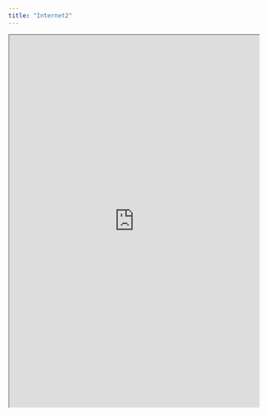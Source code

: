 ```yaml
---
title: "Internet2"
---
```



<iframe height="750" width="100%" src="https://ewelton.github.io/ktest/wiki.html#Internet2"></iframe>
